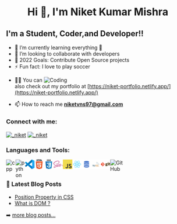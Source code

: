 
<h1 align="center">Hi 👋, I'm Niket Kumar Mishra</h1>

## I'm a Student, Coder,and Developer!!
- 🌱 I’m currently learning everything 🤣
- 👯 I’m looking to collaborate with developers
- 🥅 2022 Goals: Contribute Open Source projects
- ⚡ Fun fact: I love to play soccer


<img align="right" alt="Coding" width="400" src="https://niket-portfolio.netlify.app/images/hero.svg">


- 👨‍💻 You can also check out my portfolio at [https://niket-portfolio.netlify.app/](https://niket-portfolio.netlify.app/)

- 📫 How to reach me **niketvns97@gmail.com**
 

<h3 align="left">Connect with me:</h3>
<p align="left">
  <a href="https://www.linkedin.com/in/niket-kumar-mishra-37ab5a215/" target="blank"><img align="center" src="https://img.icons8.com/color/48/000000/linkedin.png" alt="_niket" height="40" width="40" /></a>
<a href="https://www.instagram.com/mishrank_mkp25675/" target="blank"><img align="center" src="https://img.icons8.com/3d-fluency/100/000000/instagram-new.png" alt="_niket" height="40" width="40" /></a>
</p>

### Languages and Tools:


<img align="left" alt="cpp" width="26px" src="https://img.icons8.com/fluency/48/228BE6/c-plus-plus-logo.png" />

<img align="left" alt="python" width="26px" src="https://img.icons8.com/color/48/000000/python--v1.png" />

<img align="left" alt="Visual Studio Code" width="26px" src="https://raw.githubusercontent.com/github/explore/80688e429a7d4ef2fca1e82350fe8e3517d3494d/topics/visual-studio-code/visual-studio-code.png" />
<img align="left" alt="HTML5" width="26px" src="https://raw.githubusercontent.com/github/explore/80688e429a7d4ef2fca1e82350fe8e3517d3494d/topics/html/html.png" />
<img align="left" alt="CSS3" width="26px" src="https://raw.githubusercontent.com/github/explore/80688e429a7d4ef2fca1e82350fe8e3517d3494d/topics/css/css.png" />
<img align="left" alt="Sass" width="26px" src="https://raw.githubusercontent.com/github/explore/80688e429a7d4ef2fca1e82350fe8e3517d3494d/topics/sass/sass.png" />
<img align="left" alt="JavaScript" width="26px" src="https://raw.githubusercontent.com/github/explore/80688e429a7d4ef2fca1e82350fe8e3517d3494d/topics/javascript/javascript.png" />
<img align="left" alt="React" width="26px" src="https://raw.githubusercontent.com/github/explore/80688e429a7d4ef2fca1e82350fe8e3517d3494d/topics/react/react.png" />

<img align="left" alt="SQL" width="26px" src="https://raw.githubusercontent.com/github/explore/80688e429a7d4ef2fca1e82350fe8e3517d3494d/topics/sql/sql.png" />
<img align="left" alt="MySQL" width="26px" src="https://raw.githubusercontent.com/github/explore/80688e429a7d4ef2fca1e82350fe8e3517d3494d/topics/mysql/mysql.png" />
<img align="left" alt="Git" width="26px" src="https://raw.githubusercontent.com/github/explore/80688e429a7d4ef2fca1e82350fe8e3517d3494d/topics/git/git.png" />
<img align="left" alt="GitHub" width="40px" src="https://img.icons8.com/nolan/64/github.png" />

<br />
<br />


### 📕 Latest Blog Posts

<!-- BLOG-POST-LIST:START -->
- [Position Property in CSS](https://niket-points.hashnode.dev/position-property-in-css)
- [What is DOM ?](https://niket-points.hashnode.dev/what-is-dom)
<!-- BLOG-POST-LIST:END -->

➡️ [more blog posts...](https://niket-points.hashnode.dev/)
<br/>
<br/>

